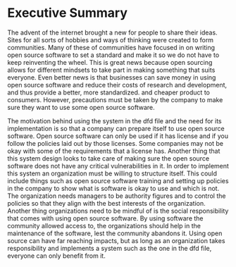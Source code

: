 # Executive Summary

The advent of the internet brought a new for people to share their ideas. Sites for all sorts of hobbies and ways of thinking were created to form communities. Many of these of communities have focused in on writing open source software to set a standard and make it so we do not have to keep reinventing the wheel. This is great news because open sourcing allows for different mindsets to take part in making something that suits everyone. Even better news is that businesses can save money in using open source software and reduce their costs of research and development, and thus provide a better, more standardized. and cheaper product to consumers. However, precautions must be taken by the company to make sure they want to use some open source software.

The motivation behind using the system in the dfd file and the need for its implementation is so that a company can prepare itself to use open source software. Open source software can only be used if it has license and if you follow the policies laid out by those licenses. Some companies may not be okay with some of the requirements that a license has. Another thing that this system design looks to take care of making sure the open source software does not have any critical vulnerabilities in it. In order to implement this system an organization must be willing to structure itself. This could include things such as open source software training and setting up policies in the company to show what is software is okay to use and which is not. The organization needs managers to be authority figures and to control the policies so that they align with the best interests of the organization. Another thing organizations need to be mindful of is the social responsibility that comes with using open source software. By using software the community allowed access to, the organizations should help in the maintenance of the software, lest the community abandons it. Using open source can have far reaching impacts, but as long as an organization takes responsibility and implements a system such as the one in the dfd file, everyone can only benefit from it.
